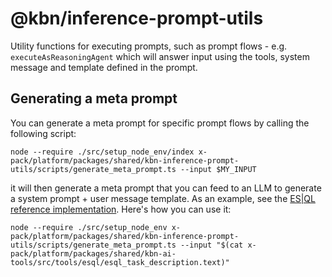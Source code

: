 # @kbn/inference-prompt-utils

Utility functions for executing prompts, such as prompt flows - e.g. `executeAsReasoningAgent` which will answer input using the tools, system message and template defined in the prompt.

## Generating a meta prompt

You can generate a meta prompt for specific prompt flows by calling the following script:

`node --require ./src/setup_node_env/index x-pack/platform/packages/shared/kbn-inference-prompt-utils/scripts/generate_meta_prompt.ts --input $MY_INPUT`

it will then generate a meta prompt that you can feed to an LLM to generate a system prompt + user message template. As an example, see the [ES|QL reference implementation](../kbn-ai-tools//src/tools//esql). Here's how you can use it:

`node --require ./src/setup_node_env x-pack/platform/packages/shared/kbn-inference-prompt-utils/scripts/generate_meta_prompt.ts --input "$(cat x-pack/platform/packages/shared/kbn-ai-tools/src/tools/esql/esql_task_description.text)"`
